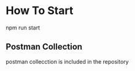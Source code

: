 # How To Start
npm run start



## Postman Collection
postman collecction is included in the repository